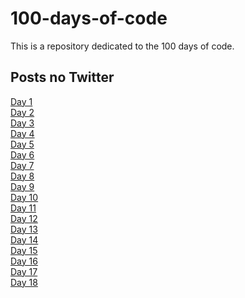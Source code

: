# 100-days-of-code
This is a repository dedicated to the 100 days of code.
<br>
<h2>Posts no Twitter </h2>
<a href="https://twitter.com/tavaresfellipe1/status/1246275671493615616" target="_blank">Day 1</a>
<br>
<a href="https://twitter.com/tavaresfellipe1/status/1246630494621634561" target="_blank">Day 2</a>
<br>
<a href="https://twitter.com/tavaresfellipe1/status/1246990036832260096" target="_blank">Day 3</a>
<br>
<a href="https://twitter.com/tavaresfellipe1/status/1247351076929581056" target="_blank">Day 4</a>
<br>
<a href="https://twitter.com/tavaresfellipe1/status/1247717969834147841" target="_blank">Day 5</a>
<br>
<a href="https://twitter.com/tavaresfellipe1/status/1248077573764022274" target="_blank">Day 6</a>
<br>
<a href="https://twitter.com/tavaresfellipe1/status/1248441635995881472" target="_blank">Day 7</a>
<br>
<a href="https://twitter.com/tavaresfellipe1/status/1248804592961441793" target="_blank">Day 8</a>
<br>
<a href="https://twitter.com/tavaresfellipe1/status/1249161724495892480" target="_blank">Day 9</a>
<br>
<a href="https://twitter.com/tavaresfellipe1/status/1250246563894566913" target="_blank">Day 10</a>
<br>
<a href="https://twitter.com/tavaresfellipe1/status/1250616524295077889" target="_blank">Day 11</a>
<br>
<a href="https://twitter.com/tavaresfellipe1/status/1250976104829116416" target="_blank">Day 12</a>
<br>
<a href="https://twitter.com/tavaresfellipe1/status/1251337901159387136" target="_blank">Day 13</a>
<br>
<a href="https://twitter.com/tavaresfellipe1/status/1251700769591615489" target="_blank">Day 14</a>
<br>
<a href="https://twitter.com/tavaresfellipe1/status/1252065605877936130" target="_blank">Day 15</a>
<br>
<a href="https://twitter.com/tavaresfellipe1/status/1252419989220421633" target="_blank">Day 16</a>
<br>
<a href="https://twitter.com/tavaresfellipe1/status/1253153728200351746" target="_blank">Day 17</a>
<br>
<a href="https://twitter.com/tavaresfellipe1/status/1253515879393959937" target="_blank">Day 18</a>
